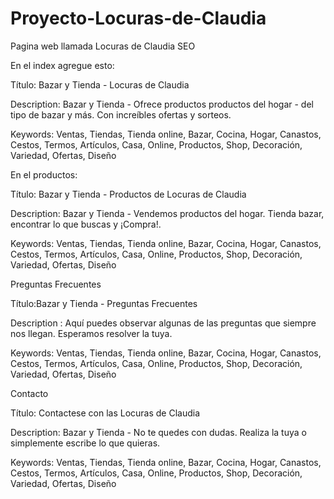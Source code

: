 # Proyecto-Locuras-de-Claudia
Pagina web llamada Locuras de Claudia
SEO     

En el index agregue esto:

Título: Bazar y Tienda - Locuras de Claudia

Description: Bazar y Tienda - Ofrece productos productos del hogar - del tipo de bazar y más. Con increíbles ofertas y sorteos.

Keywords: Ventas, Tiendas, Tienda online, Bazar, Cocina, Hogar, Canastos, Cestos, Termos, Artículos, Casa, Online, Productos, Shop, Decoración, Variedad, Ofertas, Diseño

En el productos:

Título: Bazar y Tienda - Productos de Locuras de Claudia 

Description: Bazar y Tienda - Vendemos productos del hogar. Tienda bazar, encontrar lo que buscas y ¡Compra!.

Keywords: Ventas, Tiendas, Tienda online, Bazar, Cocina, Hogar, Canastos, Cestos, Termos, Artículos, Casa, Online, Productos, Shop, Decoración, Variedad, Ofertas, Diseño

Preguntas Frecuentes

Título:Bazar y Tienda - Preguntas Frecuentes

Description : Aquí puedes observar algunas de las preguntas que siempre nos llegan. Esperamos resolver la tuya.

Keywords: Ventas, Tiendas, Tienda online, Bazar, Cocina, Hogar, Canastos, Cestos, Termos, Artículos, Casa, Online, Productos, Shop, Decoración, Variedad, Ofertas, Diseño

Contacto

Título: Contactese con las Locuras de Claudia

Description: Bazar y Tienda -  No te quedes con dudas. Realiza la tuya o simplemente escribe lo que quieras.

Keywords: Ventas, Tiendas, Tienda online, Bazar, Cocina, Hogar, Canastos, Cestos, Termos, Artículos, Casa, Online, Productos, Shop, Decoración, Variedad, Ofertas, Diseño
